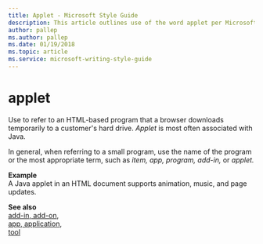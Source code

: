 ```yaml
---
title: Applet - Microsoft Style Guide
description: This article outlines use of the word applet per Microsoft style guidelines, with an example.
author: pallep
ms.author: pallep
ms.date: 01/19/2018
ms.topic: article
ms.service: microsoft-writing-style-guide
---
```


# applet

Use to refer to an HTML-based program that a browser downloads temporarily to a customer's hard drive. *Applet* is most often associated with Java.

In general, when referring to a small program, use the name of the program or the most appropriate term, such as *item, app, program, add-in,* or *applet.*

**Example**  
A Java applet in an HTML document supports animation, music, and page updates.

**See also** <br />[add-in, add-on](~/a-z-word-list-term-collections/a/add-in-add-on.md),<br />[app, application](~/a-z-word-list-term-collections/a/app-application.md), <br />[tool](~/a-z-word-list-term-collections/t/tool.md)
